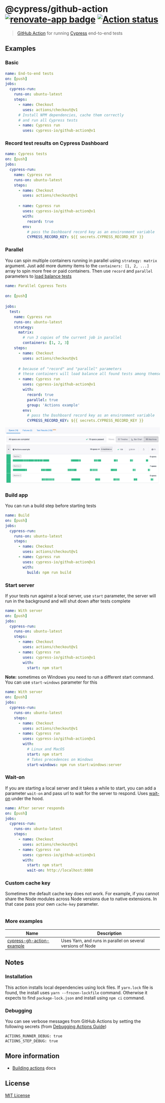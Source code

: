 # @cypress/github-action [![renovate-app badge][renovate-badge]][renovate-app] [![Action status](https://github.com/cypress-io/github-action/workflows/main/badge.svg?branch=master)](https://github.com/cypress-io/github-action/actions)

> [GitHub Action](https://help.github.com/en/actions) for running [Cypress](https://www.cypress.io) end-to-end tests

## Examples

### Basic

```yml
name: End-to-end tests
on: [push]
jobs:
  cypress-run:
    runs-on: ubuntu-latest
    steps:
      - name: Checkout
        uses: actions/checkout@v1
      # Install NPM dependencies, cache them correctly
      # and run all Cypress tests
      - name: Cypress run
        uses: cypress-io/github-action@v1
```

### Record test results on Cypress Dashboard

```yml
name: Cypress tests
on: [push]
jobs:
  cypress-run:
    name: Cypress run
    runs-on: ubuntu-latest
    steps:
      - name: Checkout
        uses: actions/checkout@v1

      - name: Cypress run
        uses: cypress-io/github-action@v1
        with:
          record: true
        env:
          # pass the Dashboard record key as an environment variable
          CYPRESS_RECORD_KEY: ${{ secrets.CYPRESS_RECORD_KEY }}
```

### Parallel

You can spin multiple containers running in parallel using `strategy: matrix` argument. Just add more dummy items to the `containers: [1, 2, ...]` array to spin more free or paid containers. Then use `record` and `parallel` parameters to [load balance tests](https://on.cypress.io/parallelization)

```yml
name: Parallel Cypress Tests

on: [push]

jobs:
  test:
    name: Cypress run
    runs-on: ubuntu-latest
    strategy:
      matrix:
        # run 3 copies of the current job in parallel
        containers: [1, 2, 3]
    steps:
      - name: Checkout
        uses: actions/checkout@v1

      # because of "record" and "parallel" parameters
      # these containers will load balance all found tests among themselves
      - name: Cypress run
        uses: cypress-io/github-action@v1
        with:
          record: true
          parallel: true
          group: 'Actions example'
        env:
          # pass the Dashboard record key as an environment variable
          CYPRESS_RECORD_KEY: ${{ secrets.CYPRESS_RECORD_KEY }}
```

![Parallel run](images/parallel.png)

### Build app

You can run a build step before starting tests

```yml
name: Build
on: [push]
jobs:
  cypress-run:
    runs-on: ubuntu-latest
    steps:
      - name: Checkout
        uses: actions/checkout@v1
      - name: Cypress run
        uses: cypress-io/github-action@v1
        with:
          build: npm run build
```

### Start server

If your tests run against a local server, use `start` parameter, the server will run in the background and will shut down after tests complete

```yml
name: With server
on: [push]
jobs:
  cypress-run:
    runs-on: ubuntu-latest
    steps:
      - name: Checkout
        uses: actions/checkout@v1
      - name: Cypress run
        uses: cypress-io/github-action@v1
        with:
          start: npm start
```

**Note:** sometimes on Windows you need to run a different start command. You can use `start-windows` parameter for this

```yml
name: With server
on: [push]
jobs:
  cypress-run:
    runs-on: ubuntu-latest
    steps:
      - name: Checkout
        uses: actions/checkout@v1
      - name: Cypress run
        uses: cypress-io/github-action@v1
        with:
          # Linux and MacOS
          start: npm start
          # Takes precedences on Windows
          start-windows: npm run start:windows:server
```

### Wait-on

If you are starting a local server and it takes a while to start, you can add a parameter `wait-on` and pass url to wait for the server to respond. Uses [wait-on](https://www.npmjs.com/package/wait-on) under the hood.

```yml
name: After server responds
on: [push]
jobs:
  cypress-run:
    runs-on: ubuntu-latest
    steps:
      - name: Checkout
        uses: actions/checkout@v1
      - name: Cypress run
        uses: cypress-io/github-action@v1
        with:
          start: npm start
          wait-on: http://localhost:8080
```

### Custom cache key

Sometimes the default cache key does not work. For example, if you cannot share the Node modules across Node versions due to native extensions. In that case pass your own `cache-key` parameter.

```yml

```

### More examples

| Name                                                                               | Description                                                 |
| ---------------------------------------------------------------------------------- | ----------------------------------------------------------- |
| [cypress-gh-action-example](https://github.com/bahmutov/cypress-gh-action-example) | Uses Yarn, and runs in parallel on several versions of Node |

## Notes

### Installation

This action installs local dependencies using lock files. If `yarn.lock` file is found, the install uses `yarn --frozen-lockfile` command. Otherwise it expects to find `package-lock.json` and install using `npm ci` command.

### Debugging

You can see verbose messages from GitHub Actions by setting the following secrets (from [Debugging Actions Guide](https://github.com/actions/toolkit/blob/master/docs/action-debugging.md#step-debug-logs))

```
ACTIONS_RUNNER_DEBUG: true
ACTIONS_STEP_DEBUG: true
```

## More information

- [Building actions](https://help.github.com/en/actions/automating-your-workflow-with-github-actions/building-actions) docs

## License

[MIT License](./LICENSE.md)

[renovate-badge]: https://img.shields.io/badge/renovate-app-blue.svg
[renovate-app]: https://renovateapp.com/
